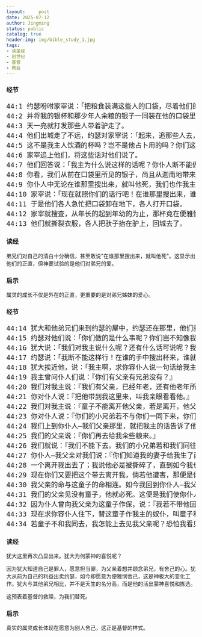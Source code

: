 ```yaml
---
layout:     post
date: 2025-07-12
author: Jingming
status: public
catalog: true
header-img: img/bible_study_1.jpg
tags:
- 读圣经
- 创世纪
- 基督
- 教会
---
```


### 经节
<pre style="font-size: 18px;">
44:1 约瑟吩咐家宰说：「把粮食装满这些人的口袋，尽着他们的驴所能驮的，又把各人的银子放在各人的口袋里，
44:2 并将我的银杯和那少年人籴粮的银子一同装在他的口袋里。」家宰就照约瑟所说的话行了；
44:3 天一亮就打发那些人带着驴走了。
44:4 他们出城走了不远，约瑟对家宰说：「起来，追那些人去，追上了就对他们说：『你们为什么以恶报善呢？
44:5 这不是我主人饮酒的杯吗？岂不是他占卜用的吗？你们这样行是作恶了。』」
44:6 家宰追上他们，将这些话对他们说了。
44:7 他们回答说：「我主为什么说这样的话呢？你仆人断不能做这样的事。
44:8 你看，我们从前在口袋里所见的银子，尚且从迦南地带来还你，我们怎能从你主人家里偷窃金银呢？
44:9 你仆人中无论在谁那里搜出来，就叫他死，我们也作我主的奴仆。」
44:10 家宰说：「现在就照你们的话行吧！在谁那里搜出来，谁就作我的奴仆；其余的都没有罪。」
44:11 于是他们各人急忙把口袋卸在地下，各人打开口袋。
44:12 家宰就搜查，从年长的起到年幼的为止，那杯竟在便雅悯的口袋里搜出来。
44:13 他们就撕裂衣服，各人把驮子抬在驴上，回城去了。
</pre>

### 读经

弟兄们对自己的清白十分确信，甚至敢说"在谁那里搜出来，就叫他死"。这显示出他们的正直，但神要试验的是他们对弟兄的爱。

### 启示

属灵的成长不仅是外在的正直，更重要的是对弟兄姊妹的爱心。

### 经节
<pre style="font-size: 18px;">
44:14 犹大和他弟兄们来到约瑟的屋中，约瑟还在那里，他们就在他面前俯伏于地。
44:15 约瑟对他们说：「你们做的是什么事呢？你们岂不知像我这样的人必能占卜吗？」
44:16 犹大说：「我们对我主说什么呢？还有什么话可说呢？我们怎能自己表白出来呢？　神已经查出仆人的罪孽了。我们与那在他手中搜出杯来的都是我主的奴仆。」
44:17 约瑟说：「我断不能这样行！在谁的手中搜出杯来，谁就作我的奴仆；至于你们，可以平平安安地上你们父亲那里去。」
44:18 犹大挨近他，说：「我主啊，求你容仆人说一句话给我主听，不要向仆人发烈怒，因为你如同法老一样。
44:19 我主曾问仆人们说：『你们有父亲有兄弟没有？』
44:20 我们对我主说：『我们有父亲，已经年老，还有他老年所生的一个小孩子。他哥哥死了，他母亲只撇下他一人，他父亲疼爱他。』
44:21 你对仆人说：『把他带到我这里来，叫我亲眼看看他。』
44:22 我们对我主说：『童子不能离开他父亲，若是离开，他父亲必死。』
44:23 你对仆人说：『你们的小兄弟若不与你们一同下来，你们就不得再见我的面。』
44:24 我们上到你仆人—我们父亲那里，就把我主的话告诉了他。
44:25 我们的父亲说：『你们再去给我籴些粮来。』
44:26 我们就说：『我们不能下去。我们的小兄弟若和我们同往，我们就可以下去。因为，小兄弟若不与我们同往，我们必不得见那人的面。』
44:27 你仆人—我父亲对我们说：『你们知道我的妻子给我生了两个儿子。
44:28 一个离开我出去了；我说他必是被撕碎了，直到如今我也没有见他。
44:29 现在你们又要把这个带去离开我，倘若他遭害，那便是你们使我白发苍苍、悲悲惨惨地下阴间去了。』
44:30 我父亲的命与这童子的命相连。如今我回到你仆人—我父亲那里，若没有童子与我们同在，
44:31 我们的父亲见没有童子，他就必死。这便是我们使你仆人—我们的父亲白发苍苍、悲悲惨惨地下阴间去了。
44:32 因为仆人曾向我父亲为这童子作保，说：『我若不带他回来交给父亲，我便在父亲面前永远担罪。』
44:33 现在求你容仆人住下，替这童子作我主的奴仆，叫童子和他哥哥们一同上去。
44:34 若童子不和我同去，我怎能上去见我父亲呢？恐怕我看见灾祸临到我父亲身上。」
</pre>

### 读经

犹大这里再次凸显出来。犹大为何蒙神的喜悦呢？

因为犹大知道自己是罪人，愿意担当罪，为父亲着想并顾念弟兄，有舍己的心。犹大从前为自己的利益出卖约瑟，如今却愿意为便雅悯舍己，这是神极大的变化工作。犹大与其他弟兄相比，并不是天生的名分高，而是他的活出蒙神喜悦和拣选。

这预表着基督的救赎，为我们替死。

### 启示

真实的属灵成长体现在愿意为别人舍己，这正是基督的样式。